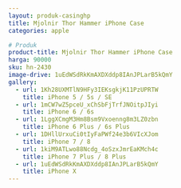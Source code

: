 ```yaml
---
layout: produk-casinghp
title: Mjolnir Thor Hammer iPhone Case
categories: apple

# Produk
product-title: Mjolnir Thor Hammer iPhone Case
harga: 90000
sku: hn-2430
image-drive: 1uEdWSdRkKmAXDXddp8IAnJPLarB5kQmY
gallery:
  - url: 1Kh28UXMTlN9HFy3IEKsgkjK11PzUPRTW
    title: iPhone 5 / 5s / SE
  - url: 1mCW7wZ5pceU_xChSbFjTrfJNOitpJIyi
    title: iPhone 6 / 6s
  - url: 1LggXCmgM3Hm8Bsm9Vxoenng8m3LZ0zbn
    title: iPhone 6 Plus / 6s Plus
  - url: 1DHllUrxuCi0tIyFaPWf24e3b6VIcXJom
    title: iPhone 7 / 8
  - url: 1kiM9ATLwo88Ncdg_4oSzxJmrEaKMch4c
    title: iPhone 7 Plus / 8 Plus
  - url: 1uEdWSdRkKmAXDXddp8IAnJPLarB5kQmY
    title: iPhone X
---
```

